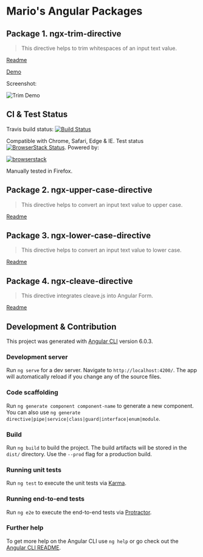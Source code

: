 # Mario's Angular Packages

## Package 1. ngx-trim-directive

> This directive helps to trim whitespaces of an input text value.

[Readme](projects/ngx-trim-directive/README.md)

[Demo](http://mario.studio/packages/trim)

Screenshot:

![Trim Demo](https://cdn.rawgit.com/KingMario/packages/master/assets/trim-demo.gif)

## CI & Test Status

Travis build status: [![Build Status](https://travis-ci.org/KingMario/packages.svg?branch=master)](https://travis-ci.org/KingMario/packages)

Compatible with Chrome, Safari, Edge & IE. Test status [![BrowserStack Status](https://www.browserstack.com/automate/badge.svg?badge_key=U3NlbHVLNzBXQnZObFNZdlh4aFhTYmpCakFSY25Kd2c4bFg2MXBjWGFFYz0tLXIyc2M2S3Ard3Ayc1BmUk5RV2FmQ0E9PQ==--dab67c894c6b103172c34da23b902e169df76607)](https://www.browserstack.com/automate/public-build/U3NlbHVLNzBXQnZObFNZdlh4aFhTYmpCakFSY25Kd2c4bFg2MXBjWGFFYz0tLXIyc2M2S3Ard3Ayc1BmUk5RV2FmQ0E9PQ==--dab67c894c6b103172c34da23b902e169df76607). Powered by:

[![browserstack](https://cdn.rawgit.com/KingMario/packages/master/assets/browserstack-logo-600x315.png)](http://browserstack.com/)

Manually tested in Firefox.

## Package 2. ngx-upper-case-directive

> This directive helps to convert an input text value to upper case.

[Readme](projects/ngx-upper-case-directive/README.md)

## Package 3. ngx-lower-case-directive

> This directive helps to convert an input text value to lower case.

[Readme](projects/ngx-lower-case-directive/README.md)

## Package 4. ngx-cleave-directive

> This directive integrates cleave.js into Angular Form.

[Readme](projects/ngx-cleave-directive/README.md)

## Development & Contribution

This project was generated with [Angular CLI](https://github.com/angular/angular-cli) version 6.0.3.

### Development server

Run `ng serve` for a dev server. Navigate to `http://localhost:4200/`. The app will automatically reload if you change any of the source files.

### Code scaffolding

Run `ng generate component component-name` to generate a new component. You can also use `ng generate directive|pipe|service|class|guard|interface|enum|module`.

### Build

Run `ng build` to build the project. The build artifacts will be stored in the `dist/` directory. Use the `--prod` flag for a production build.

### Running unit tests

Run `ng test` to execute the unit tests via [Karma](https://karma-runner.github.io).

### Running end-to-end tests

Run `ng e2e` to execute the end-to-end tests via [Protractor](http://www.protractortest.org/).

### Further help

To get more help on the Angular CLI use `ng help` or go check out the [Angular CLI README](https://github.com/angular/angular-cli/blob/master/README.md).

